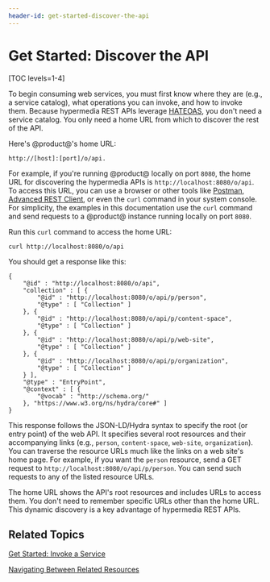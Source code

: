 ```yaml
---
header-id: get-started-discover-the-api
---
```


# Get Started: Discover the API

[TOC levels=1-4]

To begin consuming web services, you must first know where they are (e.g.,
a service catalog), what operations you can invoke, and how to invoke them.
Because hypermedia REST APIs leverage
[HATEOAS](https://en.wikipedia.org/wiki/HATEOAS), you don't need a service
catalog. You only need a home URL from which to discover the rest of the API. 

Here's @product@'s home URL: 

    http://[host]:[port]/o/api. 

For example, if you're running @product@ locally on port `8080`, the home
URL for discovering the hypermedia APIs is `http://localhost:8080/o/api`. To
access this URL, you can use a browser or
other tools like [Postman](https://www.getpostman.com), [Advanced REST
Client](https://install.advancedrestclient.com/#/install), or even the `curl`
command in your system console. For simplicity, the examples in this
documentation use the `curl` command and send requests to a @product@ instance
running locally on port `8080`. 

Run this `curl` command to access the home URL: 

    curl http://localhost:8080/o/api

You should get a response like this: 

    {
        "@id" : "http://localhost:8080/o/api",
        "collection" : [ {
            "@id" : "http://localhost:8080/o/api/p/person",
            "@type" : [ "Collection" ]
        }, {
            "@id" : "http://localhost:8080/o/api/p/content-space",
            "@type" : [ "Collection" ]
        }, {
            "@id" : "http://localhost:8080/o/api/p/web-site",
            "@type" : [ "Collection" ]
        }, {
            "@id" : "http://localhost:8080/o/api/p/organization",
            "@type" : [ "Collection" ]
        } ],
        "@type" : "EntryPoint",
        "@context" : [ {
            "@vocab" : "http://schema.org/"
        }, "https://www.w3.org/ns/hydra/core#" ]
    }

This response follows the JSON-LD/Hydra syntax to specify the root (or entry
point) of the web API. It specifies several root resources and their 
accompanying links (e.g., `person`, `content-space`, `web-site`, 
`organization`). You can traverse the resource URLs much like the links on a web 
site's home page. For example, if you want the `person` resource, send a GET 
request to `http://localhost:8080/o/api/p/person`. You can send such requests to 
any of the listed resource URLs. 

The home URL shows the API's root resources and includes URLs to access them.
You don't need to remember specific URLs other than the home URL. This dynamic
discovery is a key advantage of hypermedia REST APIs. 

## Related Topics

[Get Started: Invoke a Service](/docs/7-1/tutorials/-/knowledge_base/t/get-started-invoke-a-service)

[Navigating Between Related Resources](/docs/7-1/tutorials/-/knowledge_base/t/navigating-between-related-resources)
